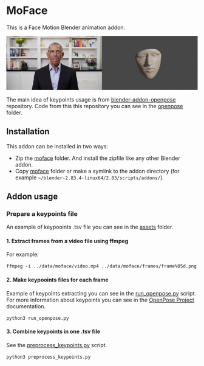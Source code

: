 # MoFace

This is a Face Motion Blender animation addon.

![Obama example](./demo/obama.gif)

The main idea of keypoints usage is from [blender-addon-openpose](https://gitlab.com/sat-metalab/blender-addon-openpose) repository. Code from this this repository you can see in the [openpose](./openpose) folder.

## Installation

This addon can be installed in two ways:

* Zip the [moface](./moface) folder. And install the zipfile like any other Blender addon.
* Copy [moface](./moface) folder or make a symlink to the addon directory (for example `~/blender-2.83.4-linux64/2.83/scripts/addons/`).

## Addon usage

### Prepare a keypoints file

An example of keypooints .tsv file you can see in the [assets](./assets) folder.

#### 1. Extract frames from a video file using ffmpeg

For example:

```
ffmpeg -i ../data/moface/video.mp4 ../data/moface/frames/frame%05d.png
```

#### 2. Make keypooints files for each frame

Example of keypoints extracting you can see in the [run_openpose.py](run_openpose.py) script. For more information about keypoints you can see in the [OpenPose Project](https://github.com/CMU-Perceptual-Computing-Lab/openpose) documentation.

```
python3 run_openpose.py
```

#### 3. Combine keypoints in one .tsv file

See the [preprocess_keypoints.py](preprocess_keypoints.py) script.

```
python3 preprocess_keypoints.py
```




